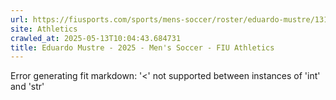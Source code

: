 ```yaml
---
url: https://fiusports.com/sports/mens-soccer/roster/eduardo-mustre/13172
site: Athletics
crawled_at: 2025-05-13T10:04:43.684731
title: Eduardo Mustre - 2025 - Men's Soccer - FIU Athletics
---
```


Error generating fit markdown: '<' not supported between instances of 'int' and 'str'